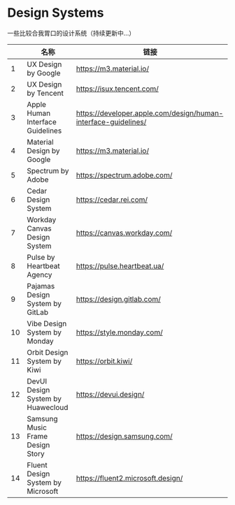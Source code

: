 # Design Systems
一些比较合我胃口的设计系统（持续更新中...）

|  | 名称 | 链接 |
| - | - | - |
| 1 | UX Design by Google | https://m3.material.io/ |
| 2 | UX Design by Tencent | https://isux.tencent.com/ |
| 3 | Apple Human Interface Guidelines | https://developer.apple.com/design/human-interface-guidelines/ |
| 4 | Material Design by Google | https://m3.material.io/ |
| 5 | Spectrum by Adobe | https://spectrum.adobe.com/ |
| 6 | Cedar Design System | https://cedar.rei.com/ |
| 7 | Workday Canvas Design System | https://canvas.workday.com/ |
| 8 | Pulse by Heartbeat Agency | https://pulse.heartbeat.ua/ |
| 9 | Pajamas Design System by GitLab | https://design.gitlab.com/ |
| 10 | Vibe Design System by Monday | https://style.monday.com/ |
| 11 | Orbit Design System by Kiwi | https://orbit.kiwi/ |
| 12 | DevUI Design System by Huawecloud | https://devui.design/ |
| 13 | Samsung Music Frame Design Story | https://design.samsung.com/ |
| 14 | Fluent Design System by Microsoft | https://fluent2.microsoft.design/ |
